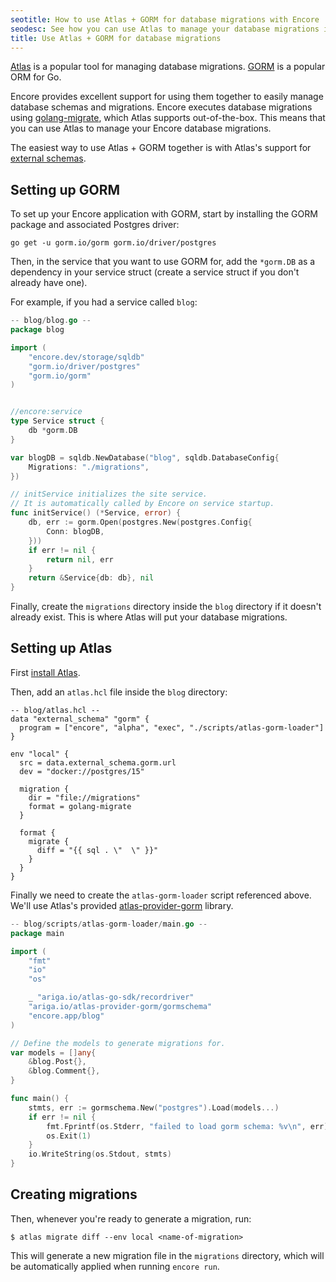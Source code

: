 ```yaml
---
seotitle: How to use Atlas + GORM for database migrations with Encore
seodesc: See how you can use Atlas to manage your database migrations in your Encore application.
title: Use Atlas + GORM for database migrations
---
```


[Atlas](https://atlasgo.io) is a popular tool for managing database migrations.
[GORM](https://gorm.io/) is a popular ORM for Go.

Encore provides excellent support for using them together to easily manage database schemas and migrations.
Encore executes database migrations using [golang-migrate](https://github.com/golang-migrate/migrate),
which Atlas supports out-of-the-box. This means that you can use Atlas to manage your Encore database migrations.

The easiest way to use Atlas + GORM together is with Atlas's support for [external schemas](https://atlasgo.io/blog/2023/06/28/external-schemas-and-gorm-support).

## Setting up GORM

To set up your Encore application with GORM, start by installing the GORM package and associated Postgres driver:

```shell
go get -u gorm.io/gorm gorm.io/driver/postgres
```

Then, in the service that you want to use GORM for, add the `*gorm.DB` as a dependency
in your service struct (create a service struct if you don't already have one).

For example, if you had a service called `blog`:

```go
-- blog/blog.go --
package blog

import (
	"encore.dev/storage/sqldb"
	"gorm.io/driver/postgres"
	"gorm.io/gorm"
)


//encore:service
type Service struct {
	db *gorm.DB
}

var blogDB = sqldb.NewDatabase("blog", sqldb.DatabaseConfig{
	Migrations: "./migrations",
})

// initService initializes the site service.
// It is automatically called by Encore on service startup.
func initService() (*Service, error) {
	db, err := gorm.Open(postgres.New(postgres.Config{
		Conn: blogDB,
	}))
	if err != nil {
		return nil, err
	}
	return &Service{db: db}, nil
}
```

Finally, create the `migrations` directory inside the `blog` directory if it doesn't already exist.
This is where Atlas will put your database migrations.

## Setting up Atlas

First [install Atlas](https://atlasgo.io/getting-started).

Then, add an `atlas.hcl` file inside the `blog` directory:

```
-- blog/atlas.hcl --
data "external_schema" "gorm" {
  program = ["encore", "alpha", "exec", "./scripts/atlas-gorm-loader"]
}

env "local" {
  src = data.external_schema.gorm.url
  dev = "docker://postgres/15"

  migration {
    dir = "file://migrations"
    format = golang-migrate
  }

  format {
    migrate {
      diff = "{{ sql . \"  \" }}"
    }
  }
}
```

Finally we need to create the `atlas-gorm-loader` script referenced above. We'll use Atlas's provided
[atlas-provider-gorm](https://github.com/ariga/atlas-provider-gorm) library.

```go
-- blog/scripts/atlas-gorm-loader/main.go --
package main

import (
    "fmt"
    "io"
    "os"

    _ "ariga.io/atlas-go-sdk/recordriver"
    "ariga.io/atlas-provider-gorm/gormschema"
    "encore.app/blog"
)

// Define the models to generate migrations for.
var models = []any{
    &blog.Post{},
    &blog.Comment{},
}

func main() {
    stmts, err := gormschema.New("postgres").Load(models...)
    if err != nil {
        fmt.Fprintf(os.Stderr, "failed to load gorm schema: %v\n", err)
        os.Exit(1)
    }
    io.WriteString(os.Stdout, stmts)
}
```

## Creating migrations

Then, whenever you're ready to generate a migration, run:

```shell
$ atlas migrate diff --env local <name-of-migration>
```

This will generate a new migration file in the `migrations` directory, which
will be automatically applied when running `encore run`.
